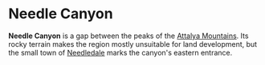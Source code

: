 # Needle Canyon

**Needle Canyon** is a gap between the peaks of the [Attalya Mountains](attalya-mountains/attalya-mountains.md). Its rocky terrain makes the region mostly unsuitable for land development, but the small town of [Needledale](../../ch-2-people-of-mote/societies/esterfell-accord/needledale.md) marks the canyon's eastern entrance.
